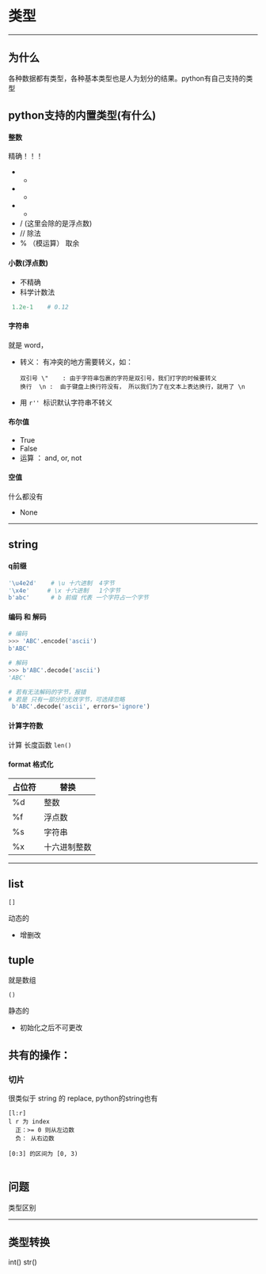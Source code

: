 # 类型
---
## 为什么
各种数据都有类型，各种基本类型也是人为划分的结果。python有自己支持的类型

## python支持的内置类型(有什么)
#### 整数
精确！！！
* +
* -
* *
* / (这里会除的是浮点数)
* // 除法
* % （模运算）  取余

#### 小数(浮点数)
* 不精确
* 科学计数法
```py
 1.2e-1    # 0.12
```

#### 字符串
就是 word，
* 转义： 有冲突的地方需要转义，如：
  ```
  双引号 \"    : 由于字符串包裹的字符是双引号，我们打字的时候要转义
  换行  \n :  由于键盘上换行符没有， 所以我们为了在文本上表达换行，就用了 \n
  ```

* 用 ```r'' ```标识默认字符串不转义

#### 布尔值
* True
* False
* 运算 ： and, or, not


#### 空值
什么都没有
* None

----
## string
#### q前缀
```py
'\u4e2d'    # \u 十六进制  4字节
'\x4e'     # \x 十六进制   1个字节
b'abc'      # b 前缀 代表 一个字符占一个字节
```

#### 编码 和 解码
```py
# 编码
>>> 'ABC'.encode('ascii')
b'ABC'
```


```py
# 解码
>>> b'ABC'.decode('ascii')
'ABC'

# 若有无法解码的字节，报错
# 若是 只有一部分的无效字节，可选择忽略
 b'ABC'.decode('ascii', errors='ignore')
```

#### 计算字符数
计算 长度函数  ```len()```


#### format 格式化

占位符 | 替换
-|-
%d | 整数
%f | 浮点数
%s | 字符串
%x | 十六进制整数

---
## list
```
[]
```
动态的
* 增删改

## tuple
就是数组
```
()
```
静态的
* 初始化之后不可更改

## 共有的操作：
### 切片
很类似于 string 的 replace, python的string也有
```
[l:r]
l r 为 index
  正：>= 0 则从左边数
  负： 从右边数

[0:3] 的区间为 [0, 3)


```


## 问题
类型区别

---
## 类型转换
int()
str()
